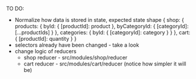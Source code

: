 TO DO:

- Normalize how data is stored in state, expected state shape
{
  shop: {
    products: {
      byId: {
        [productId]: product
      },
      byCategoryId: {
        [categoryId]: [...productIds]
      }
    },
    categories: {
      byId: {
        [categoryId]: category
      }
    }
  },
  cart: {
    [productId]: quantity
  }
}
- selectors already have been changed - take a look
- change logic of reducers
  - shop reducer - src/modules/shop/reducer
  - cart reducer - src/modules/cart/reducer (notice how simpler it will be)